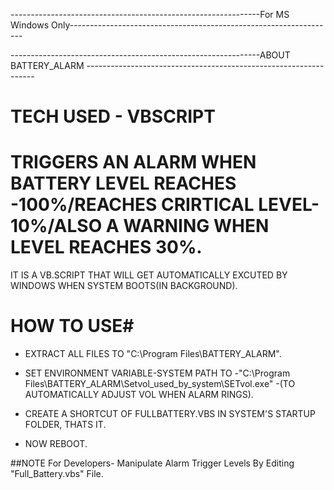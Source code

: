 --------------------------------------------------------------For MS Windows Only------------------------------------------------------------------


--------------------------------------------------------------ABOUT BATTERY_ALARM -----------------------------------------------------------------
# TECH USED - VBSCRIPT

 # TRIGGERS AN ALARM WHEN BATTERY LEVEL REACHES -100%/REACHES CRIRTICAL LEVEL-10%/ALSO A WARNING WHEN LEVEL REACHES 30%. 
 IT IS A VB.SCRIPT THAT WILL GET AUTOMATICALLY EXCUTED BY WINDOWS WHEN SYSTEM BOOTS(IN BACKGROUND).
 
# HOW TO USE#  

* EXTRACT ALL FILES TO "C:\Program Files\BATTERY_ALARM".

* SET ENVIRONMENT VARIABLE-SYSTEM PATH TO -"C:\Program Files\BATTERY_ALARM\Setvol_used_by_system\SETvol.exe"  -(TO AUTOMATICALLY ADJUST VOL WHEN ALARM RINGS).

* CREATE A SHORTCUT OF FULLBATTERY.VBS IN SYSTEM'S STARTUP FOLDER, THATS IT.

* NOW REBOOT.

##NOTE For Developers- Manipulate Alarm Trigger Levels By Editing "Full_Battery.vbs" File.
